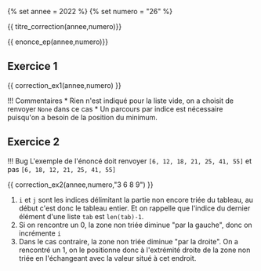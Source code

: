 {% set annee = 2022 %}
{% set numero = "26" %}


{{ titre_correction(annee,numero)}}

{{ enonce_ep(annee,numero)}}
 

## Exercice 1

{{ correction_ex1(annee,numero) }}


!!! Commentaires
    * Rien n'est indiqué pour la liste vide, on a choisit de renvoyer `None` dans ce cas
    * Un parcours par indice est nécessaire puisqu'on a besoin de la position du minimum.

## Exercice 2 

!!! Bug
    L'exemple de l'énoncé doit renvoyer `[6, 12, 18, 21, 25, 41, 55]` et pas `[6, 18, 12, 21, 25, 41, 55]`

{{ correction_ex2(annee,numero,"3 6 8 9") }}

1. `i` et `j` sont les indices délimitant la partie non encore triée du tableau, au début c'est donc le tableau entier. Et on rappelle que l'indice du dernier élément d'une liste `tab` est `len(tab)-1`.
2. Si on rencontre un 0, la zone non triée diminue "par la gauche", donc on incrémente `i`
3. Dans le cas contraire, la zone non triée diminue "par la droite". On a rencontré un 1, on le positionne donc à l'extrémité droite de la zone non triée en l'échangeant avec la valeur situé à cet endroit.

